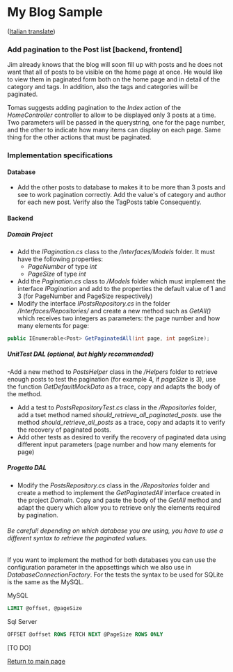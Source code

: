 # My Blog Sample
([Italian translate](PostPagination_IT.md))  

### Add pagination to the Post list [backend, frontend]
Jim already knows that the blog will soon fill up with posts and he does not want that all of posts to be visible on the home page at once. He would like to view them in paginated form both on the home page and in detail of the category and tags. In addition, also the tags and categories will be paginated.

Tomas suggests adding pagination to the *Index* action of the *HomeController* controller to allow to be displayed only 3 posts at a time. Two parameters will be passed in the querystring, one for the page number, and the other to indicate how many items can display on each page. Same thing for the other actions that must be paginated.

### Implementation specifications

#### Database
- Add the other posts to database to makes it to be more than 3 posts and see to work pagination correctly. Add the value's of category and author for each new post. Verify also the TagPosts table Consequently.

#### Backend

##### Domain Project
- Add the *IPagination.cs* class to the */Interfaces/Models* folder. It must have the following properties:
    - *PageNumber* of type *int*  
    - *PageSize* of type *int*
- Add the *Pagination.cs* class to */Models* folder which must implement the interface *IPagination* and add to the properties the default value of 1 and 3 (for PageNumber and PageSize respectively)
- Modify the interface *IPostsRepository.cs* in the folder */Interfaces/Repositories/* and create a new method such as *GetAll()* which receives two integers as parameters: the page number and how many elements for page:
```csharp
public IEnumerable<Post> GetPaginatedAll(int page, int pageSize);
```
##### UnitTest DAL (optional, but highly recommended)
-Add a new method to *PostsHelper* class in the */Helpers* folder to retrieve enough posts to test the pagination (for example 4, if *pageSize* is 3), use the function *GetDefaultMockData* as a trace, copy and adapts the body of the method.
- Add a test to *PostsRepositoryTest.cs* class in the */Repositories* folder, add a tset method named *should_retrieve_all_paginated_posts*. use the method *should_retrieve_all_posts* as a trace, copy and adapts it to verify the recovery of paginated posts. 
- Add other tests as desired to verify the recovery of paginated data using different input parameters (page number and how many elements for page)

##### Progetto DAL
- Modify the *PostsRepository.cs* class in the */Repositories* folder and create a method to implement the *GetPaginatedAll* interface created in the project *Domain*. Copy and paste the body of the *GetAll* method and adapt the query which allow you to retrieve only the elements required by pagination.

###### Be careful! depending on which database you are using, you have to use a different syntax to retrieve the paginated values.
If you want to implement the method for both databases you can use the configuration parameter in the appsettings which we also use in *DatabaseConnectionFactory*. For the tests the syntax to be used for SQLite is the same as the MySQL.

MySQL
```sql
LIMIT @offset, @pageSize
```
Sql Server
```sql
OFFSET @offset ROWS FETCH NEXT @PageSize ROWS ONLY
``` 


[TO DO]  

[Return to main page](../README.md)  
